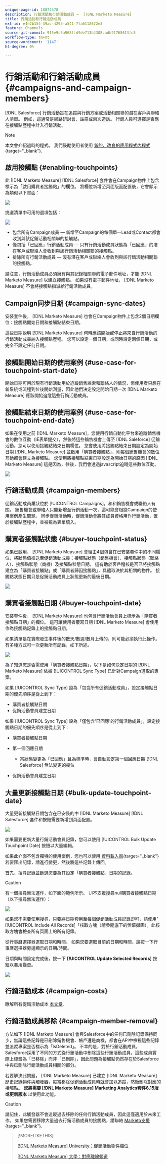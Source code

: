 ```yaml
---
unique-page-id: 18874578
description: 行銷活動和行銷活動成員 —  [!DNL Marketo Measure]
title: 行銷活動和行銷活動成員
exl-id: e4e2b154-39ac-4295-a541-7fa6112672e3
feature: Channels
source-git-commit: 915e9c5a968ffd9de713b4308cadb91768613fc5
workflow-type: tm+mt
source-wordcount: '1147'
ht-degree: 0%

---
```


# 行銷活動和行銷活動成員 {#campaigns-and-campaign-members}

[!DNL Salesforce] 行銷活動旨在追蹤與行銷方案或活動相關聯的潛在客戶與聯絡人清單。 例如，這通常是網路研討會、註冊或兩次造訪。 行銷人員可選擇是否應在接觸點歷程中計入行銷活動。

>[!NOTE]
>
>本文會介紹過時的程式。 我們鼓勵使用者使用 [新的、改良的應用程式內程式](/help/channel-tracking-and-setup/offline-channels/custom-campaign-sync.md){target="_blank"}.

## 啟用接觸點 {#enabling-touchpoints}

此 [!DNL Marketo Measure] [!DNL Salesforce] 套件會在Campaign物件上包含標示為「啟用購買者接觸點」的欄位。 將欄位新增至頁面版面配置後，它會顯示為類似以下畫面：

![](assets/1.png)

挑選清單中可用的選項包括：

![](assets/2.png)

* 包含所有Campaign成員 — 新增至Campaign的每個單一Lead或Contact都會收到與該促銷活動相關聯的接觸點。
* 僅包括「已回應」行銷活動成員 — 只有行銷活動成員狀態為「已回應」的潛在客戶或聯絡人會收到與該行銷活動相關聯的接觸點。
* 排除所有行銷活動成員 — 沒有潛在客戶或聯絡人會收到與該行銷活動相關聯的接觸點。

請注意，行銷活動成員必須擁有與其記錄相關聯的電子郵件地址，才能 [!DNL Marketo Measure] 以建立接觸點。 如果沒有電子郵件地址， [!DNL Marketo Measure] 不會將接觸點指派給行銷活動成員。

## Campaign同步日期 {#campaign-sync-dates}

安裝套件後， [!DNL Marketo Measure] 也會在Campaign物件上包含2個日期欄位：接觸點開始日期和接觸點結束日期。

這些日期說明 [!DNL Marketo Measure] 何時應該開始或停止將來自行銷活動的行銷活動成員納入接觸點歷程。 您可以設定一個日期，或同時設定兩個日期，或完全不設定任何日期。

## 接觸點開始日期的使用案例 {#use-case-for-touchpoint-start-date}

開始日期可用於現有行銷活動用於追蹤銷售線索和聯絡人的情況，但使用者只想在新系統或流程到位後開始測量，因此他們決定設定開始日期一次 [!DNL Marketo Measure] 應該開始追蹤這些行銷活動成員。

## 接觸點結束日期的使用案例 {#use-case-for-touchpoint-end-date}

如果在使用之前 [!DNL Marketo Measure]，您使用行銷自動化平台來追蹤銷售機會的數位互動（IE表單提交），然後將這些銷售機會上傳至 [!DNL Saleforce] 促銷活動，您可以使用接觸點結束日期欄位。 您會使用將接觸點結束日期設定為開始日期 [!DNL Marketo Measure] 並啟用「購買者接觸點」，則每個銷售機會的數位互動都會建立為接觸點。 您使用將接觸點結束日期設定為開始日期的原因 [!DNL Marketo Measure] 這是因為，往後，我們會透過javascript追蹤這些數位互動。

![](assets/3.png)

## 行銷活動成員 {#campaign-members}

促銷活動成員巢狀位於 [!UICONTROL Campaigns]，和和銷售機會或聯絡人有關。 銷售機會或聯絡人只能新增至行銷活動一次，這可能會根據Campaign的使用案例產生問題。 同步促銷活動時，促銷活動會將其成員資格用作行銷活動，置於接觸點歷程中，並被視為表單填入。

## 購買者接觸點狀態 {#buyer-touchpoint-status}

如果已啟用， [!DNL Marketo Measure] 會經由4個包含在已安裝套件中的不同欄位，將狀態值推送至促銷活動成員：接觸點狀態（銷售機會）、接觸點狀態（聯絡人）、接觸點狀態（商機）及接觸點狀態日期。 這有助於客戶稽核是否已將接觸點建立為「購買者接觸點」或「購買者歸因接觸點」，具體取決於其相關的物件。 接觸點狀態日期只是促銷活動成員上狀態更新的最後日期。

![](assets/4.png)

## 購買者接觸點日期 {#buyer-touchpoint-date}

安裝套件後， [!DNL Marketo Measure] 也包含行銷活動會員上標示為「購買者接觸點日期」的欄位。 這可讓使用者覆寫日期 [!DNL Marketo Measure] 會使用作為接觸點記錄上的接觸點日期。

如果清單是在實際發生事件後的數天/數週/數月上傳的，則可能必須執行此操作。 有多種方式可一次更新所有記錄，如下所述。

![](assets/5.png)

為了知道您是否需使用「購買者接觸點日期」，以下是如何決定日期的 [!DNL Marketo Measure] 依據 [!UICONTROL Sync Type] 已針對Campaign選取的專案。

如果 [!UICONTROL Sync Type] 設為「包含所有促銷活動成員」，設定接觸點日期的優先順序是從上到下：

* 購買者接觸點日期
* 促銷活動會員建立日期

如果 [!UICONTROL Sync Type] 設為「僅包含&#39;已回應&#39;的行銷活動成員」，設定接觸點日期的優先順序是從上到下：

* 購買者接觸點日期
* 第一個回應日期
   * 當狀態變更為「已回應」且為標準時，會自動設定第一個回應日期 [!DNL Salesforce] 無法變更的欄位

* 促銷活動會員建立日期

## 大量更新接觸點日期 {#bulk-update-touchpoint-date}

大量更新接觸點日期包含在已安裝的中 [!DNL Marketo Measure] [!DNL Salesforce] 套件和按鈕需要新增到頁面配置。

![](assets/6.png)

如果需要更新大量行銷活動會員記錄，您可以使用 [!UICONTROL Bulk Update Touchpoint Date] 按鈕以大量編輯。

如果此介面不包含獨特的使用案例，您也可以使用 [資料載入器](https://dataloader.io/){target="_blank"} 若要匯出記錄，請進行變更，然後將這些記錄上傳回。

首先，搜尋記錄並篩選您要為其設定「購買者接觸點」日期的記錄。

>[!CAUTION]
>
>有一個搜尋無法運作，如下面的範例所示。 UI不支援搜尋null購買者接觸點日期（以下搜尋無法運作）：

![](assets/7.png)

如果您不需要使用搜尋，只要將日期套用至每個促銷活動成員記錄即可，請使用&quot;[!UICONTROL Include All Records]「核取方塊（請參閱底下的熒幕擷圖），此核取方塊會檢查所有頁面上的所有記錄。

從行事曆選擇器選取日期和時間。 如果您要選取目前的日期和時間，請按一下行事曆選擇器旁邊顯示的日期/時間。

日期與時間設定完成後，按一下 **[!UICONTROL Update Selected Records]** 按鈕以套用變更。

![](assets/8.png)

## 行銷活動成本 {#campaign-costs}

瞭解所有促銷活動成本 [本文章](/help/marketing-spend/spend-management/crm-campaign-costs.md).

## 行銷活動成員移除 {#campaign-member-removal}

方法如下 [!DNL Marketo Measure] 會與Salesforce中的任何已刪除記錄保持同步，無論這些記錄是已刪除銷售機會、帳戶還是商機，都會在API中檢視這些記錄並追蹤專案是否標示為「IsDeleted」。 不幸的是，對於行銷活動成員，Salesforce採用了不同的方式從行銷活動中刪除這些行銷活動成員，這些成員實際上標籤為「已移除」而非「已刪除」，因此問題為接觸點仍然存在於Salesforce中與已刪除行銷活動成員相關的部分。

若要解決此問題， [!DNL Marketo Measure] 已建立 [!DNL Marketo Measure] 歷史記錄物件與觸發器，每當移除促銷活動成員時就會加以追蹤，然後刪除對應的接觸點。 **您將需要 [!DNL Marketo Measure] Marketing Analytics套件6.15版或更新版本** 以使用此功能。

>[!CAUTION]
>
>請記住，此觸發器不會追蹤過去移除的任何行銷活動成員，因此這僅適用於未來工作。 如果您需要移除大量過去行銷活動成員的接觸點，請聯絡 [Marketo支援](https://nation.marketo.com/t5/support/ct-p/Support){target="_blank"}.

>[!MORELIKETHIS]
>
>[[!DNL Marketo Measure] University：促銷活動物件欄位](https://universityonline.marketo.com/courses/bizible-fundamentals-channel-management/#/page/5c63007334d9f0367662b758)
>
>[[!DNL Marketo Measure] 大學：對應離線頻道](https://universityonline.marketo.com/courses/bizible-fundamentals-channel-management/#/page/5c630eca34d9f0367662b77f)
